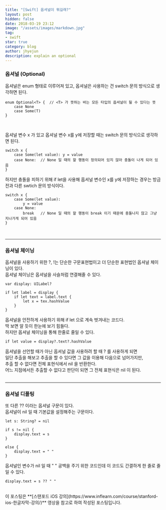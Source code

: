 ```yaml
---
title: "[Swift] 옵셔널이 뭐길래?"
layout: post
hidden: false
date: 2018-03-19 23:12
image: "/assets/images/markdown.jpg"
tag:
- swift
star: true
category: blog
author: jhyejun
description: explain an optional
---
```


### 옵셔널 (Optional)
옵셔널은 enum 형태로 이루어져 있고, 옵셔널은 사용하는 건 switch 문의 방식으로 생각하면 된다.<br>

```
enum Optional<T> {  // <T> 가 뜻하는 바는 모든 타입의 옵셔널이 될 수 있다는 뜻
    case None
    case Some(T)
}
```
<br>

옵셔널 변수 x 가 있고 옵셔널 변수 x를 y에 저장할 때는 switch 문의 방식으로 생각하면 된다.

```
switch x {
    case Some(let value): y = value
    case None:  // None 일 때의 할 행동이 정의되어 있지 않아 충돌이 나게 되어 있음
}
```

하지만 충돌을 피하기 위해 if let을 사용해 옵셔널 변수인 x를 y에 저장하는 경우는 방금 전과 다른 swtich 문의 방식이다.

```
switch x {
    case Some(let value):
        y = value
    case None:
        break   // None 일 때의 할 행동이 break 이기 때문에 충돌나지 않고 그냥 지나가게 되어 있음
}
```
<br>

---

### 옵셔널 체이닝
옵셔널을 사용하기 위한 ?, !는 단순한 구문표현법이고 더 단순한 표현법인 옵셔널 체이닝이 있다.<br>
옵셔널 체이닝은 옵셔널을 사슬처럼 연결해줄 수 있다.<br>

```
var display: UILabel?

if let label = display {
    if let text = label.text {
        let x = tex.hashValue
    }
}
```

옵셔널을 안전하게 사용하기 위해 if let 으로 계속 벗겨내는 코드다.<br>
딱 보면 알 듯이 한눈에 보기 힘들다.<br>
하지만 옵셔널 체이닝을 통해 한줄로 줄일 수 있다.<br>

```
if let value = display?.text?.hashValue
```

옵셔널을 선언할 때가 아닌 옵셔널 값을 사용하려 할 때 ? 를 사용하게 되면<br>
일단 추출을 해보고 추출을 할 수 있다면 그 값을 이용해 다음으로 넘어가지만,<br>
추출 할 수 없다면 전체 표현식에서 nil 을 반환한다.<br>
어느 지점에서든 추출할 수 없다고 판단이 되면 그 전체 표현식은 nil 이 된다.<br>
<br>

---

### 옵셔널 디폴팅
또 다른 ?? 이라는 옵셔널 구문이 있다.<br>
옵셔널이 nil 일 때 기본값을 설정해주는 구문이다.

```
let s: String? = nil

if s != nil {
    display.text = s
}

else {
    display.text = " "
}
```

옵셔널인 변수가 nil 일 때 " " 공백을 주기 위한 코드인데 이 코드도 간결하게 한 줄로 줄일 수 있다.

```
display.text = s ?? " "
```

<br>
이 포스팅은 **[스탠포드 iOS 강의](https://www.inflearn.com/course/stanford-ios-한글자막-강의/)** 영상을 
참고로 하여 작성된 포스팅입니다.